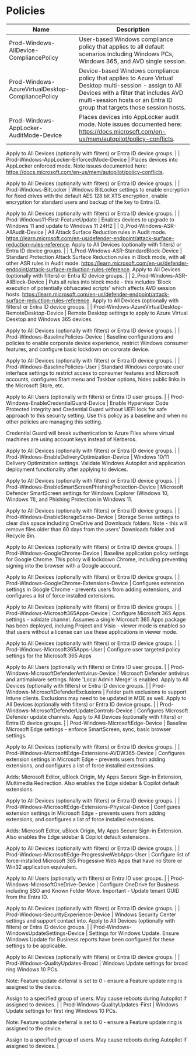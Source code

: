 # Policies

| Name                                                    | Description                                                                                                                                                                                                                                                                                                                                                                                                                |
| ------------------------------------------------------- | -------------------------------------------------------------------------------------------------------------------------------------------------------------------------------------------------------------------------------------------------------------------------------------------------------------------------------------------------------------------------------------------------------------------------- |
| Prod-Windows-AllDevice-CompliancePolicy                 | User-based Windows compliance policy that applies to all default scenarios including Windows PCs, Windows 365, and AVD single session.                                                                                                                                                                                                                                                                                     |
| Prod-Windows-AzureVirtualDesktop-CompliancePolicy       | Device-based Windows compliance policy that applies to Azure Virtual Desktop multi-session - assign to All Devices with a filter that includes AVD multi-session hosts or an Entra ID group that targets those session hosts.                                                                                                                                                                                              |
| Prod-Windows-AppLocker-AuditMode-Device                 | Places devices into AppLocker audit mode. Note issues documented here: https://docs.microsoft.com/en-us/mem/autopilot/policy-conflicts.

Apply to All Devices (optionally with filters) or Entra ID device groups.                                                                                                                                                                                                         |
| Prod-Windows-AppLocker-EnforcedMode-Device              | Places devices into AppLocker enforced mode. Note issues documented here: https://docs.microsoft.com/en-us/mem/autopilot/policy-conflicts.

Apply to All Devices (optionally with filters) or Entra ID device groups.                                                                                                                                                                                                      |
| Prod-Windows-BitLocker                                  | Windows BitLocker settings to enable encryption for fixed drives with the default AES 128 bit XTS encryption, enable encryption for standard users and backup of the key to Entra ID.

Apply to All Devices (optionally with filters) or Entra ID device groups.                                                                                                                                                           |
| Prod-Windows11-First-FeatureUpdate                      | Enables devices to upgrade to Windows 11 and update to Windows 11 24H2                                                                                                                                                                                                                                                                                                                                                     |
| 0_Prod-Windows-ASR-AllAudit-Device                      | All Attack Surface Reduction rules in Audit mode. https://learn.microsoft.com/en-us/defender-endpoint/attack-surface-reduction-rules-reference. Apply to All Devices (optionally with filters) or Entra ID device groups.                                                                                                                                                                                                  |
| 1_Prod-Windows-ASR-StandardBlock-Device                 | Standard Protection Attack Surface Reduction rules in Block mode, with all other ASR rules in Audit mode. https://learn.microsoft.com/en-us/defender-endpoint/attack-surface-reduction-rules-reference. Apply to All Devices (optionally with filters) or Entra ID device groups.                                                                                                                                          |
| 2_Prod-Windows-ASR-AllBlock-Device                      | Puts all rules into block mode - this includes 'Block execution of potentially obfuscated scripts' which affects AVD session hosts. https://learn.microsoft.com/en-us/defender-endpoint/attack-surface-reduction-rules-reference. Apply to All Devices (optionally with filters) or Entra ID device groups.                                                                                                                |
| Prod-Windows-AzureVirtualDesktop-RemoteDesktop-Device   | Remote Desktop settings to apply to Azure Virtual Desktop and Windows 365 devices.

Apply to All Devices (optionally with filters) or Entra ID device groups.                                                                                                                                                                                                                                                              |
| Prod-Windows-BaselinePolicies-Device                    | Baseline configurations and policies to enable corporate device experience, restrict Windows consumer features, and configure basic lockdown on cororate device. 

Apply to All Devices (optionally with filters) or Entra ID device groups.                                                                                                                                                                               |
| Prod-Windows-BaselinePolicies-User                      | Standard Windows corporate user interface settings to restrict access to consumer features and Microsoft accounts, configures Start menu and Taskbar options, hides public links in the Microsoft Store, etc.

Apply to All Users (optionally with filters) or Entra ID user groups.                                                                                                                                       |
| Prod-Windows-EnableCredentialGuard-Device               | Enable Hypervisor Code Protected Integrity and Credential Guard without UEFI lock for safe approach to this security setting. Use this policy as a baseline and when no other policies are managing this setting.

Credential Guard will break authentication to Azure Files where virtual machines are using account keys instead of Kerberos.

Apply to All Devices (optionally with filters) or Entra ID device groups. |
| Prod-Windows-EnableDeliveryOptimization-Device          | Windows 10/11 Delivery Optimization settings. Validate Windows Autopilot and application deployment functionality after applying to devices.

Apply to All Devices (optionally with filters) or Entra ID device groups.                                                                                                                                                                                                    |
| Prod-Windows-EnableSmartScreenPhishingProtection-Device | Microsoft Defender SmartScreen settings for Windows Explorer (Windows 10, Windows 11), and Phishing Protection in Windows 11.

Apply to All Devices (optionally with filters) or Entra ID device groups.                                                                                                                                                                                                                   |
| Prod-Windows-EnableStorageSense-Device                  | Storage Sense settings to clear disk space including OneDrive and Downloads folders. Note - this will remove files older than 60 days from the users' Downloads folder and Recycle Bin.

Apply to All Devices (optionally with filters) or Entra ID device groups.                                                                                                                                                         |
| Prod-Windows-GoogleChrome-Device                        | Baseline application policy settings for Google Chrome. This policy will lockdown Chrome, including preventing signing into the browser with a Google account.

Apply to All Devices (optionally with filters) or Entra ID device groups.                                                                                                                                                                                  |
| Prod-Windows-GoogleChrome-Extensions-Device             | Configures extension settings in Google Chrome - prevents users from adding extensions, and configures a list of force installed extensions.

Apply to All Devices (optionally with filters) or Entra ID device groups.                                                                                                                                                                                                    |
| Prod-Windows-Microsoft365Apps-Device                    | Configure Microsoft 365 Apps settings - validate channel. Assumes a single Microsoft 365 Apps package has been deployed, incluing Project and Visio - viewer mode is enabled so that users without a license can use these applications in viewer mode.

Apply to All Devices (optionally with filters) or Entra ID device groups.                                                                                         |
| Prod-Windows-Microsoft365Apps-User                      | Configure user targeted policy settings for the Microsoft 365 Apps

Apply to All Users (optionally with filters) or Entra ID user groups.                                                                                                                                                                                                                                                                                  |
| Prod-Windows-MicrosoftDefenderAntivirus-Device          | Microsoft Defender antivirus and antimalware settings. Note 'Local Admin Merge' is enabled. Apply to All Devices (optionally with filters) or Entra ID device groups.                                                                                                                                                                                                                                                      |
| Prod-Windows-MicrosoftDefenderExclusions                | Folder path exclusions to support Intune clients. Exclusions may need to be updated in MDE as well. Apply to All Devices (optionally with filters) or Entra ID device groups.                                                                                                                                                                                                                                              |
| Prod-Windows-MicrosoftDefenderUpdateControls-Device     | Configures Microsoft Defender update channels. Apply to All Devices (optionally with filters) or Entra ID device groups.                                                                                                                                                                                                                                                                                                   |
| Prod-Windows-MicrosoftEdge-Device                       | Baseline Microsoft Edge settings - enforce SmartScreen, sync, basic browser settings.

Apply to All Devices (optionally with filters) or Entra ID device groups.                                                                                                                                                                                                                                                           |
| Prod-Windows-MicrosoftEdge-Extensions-AVDW365-Device    | Configures extension settings in Microsoft Edge - prevents users from adding extensions, and configures a list of force installed extensions.

Adds: Microsoft Editor, uBlock Origin, My Apps Secure Sign-in Extension, Multimedia Redirection. Also enables the Edge sidebar & Copilot default extensions.

Apply to All Devices (optionally with filters) or Entra ID device groups.                                     |
| Prod-Windows-MicrosoftEdge-Extensions-Physical-Device   | Configures extension settings in Microsoft Edge - prevents users from adding extensions, and configures a list of force installed extensions.

Adds: Microsoft Editor, uBlock Origin, My Apps Secure Sign-in Extension. Also enables the Edge sidebar & Copilot default extensions..

Apply to All Devices (optionally with filters) or Entra ID device groups.                                                            |
| Prod-Windows-MicrosoftEdge-ProgressiveWebApps-User      | Configure list of force-installed Microsoft 365 Progessive Web Apps that have no Store or Win32 application equivalent.

Apply to All Users (optionally with filters) or Entra ID user groups.                                                                                                                                                                                                                             |
| Prod-Windows-MicrosoftOneDrive-Device                   | Configure OneDrive for Business including SSO and Known Folder Move. Important - Update tenant GUID from the Entra ID.

Apply to All Devices (optionally with filters) or Entra ID device groups.                                                                                                                                                                                                                          |
| Prod-Windows-SecurityExperience-Device                  | Windows Security Center settings and support contact into. Apply to All Devices (optionally with filters) or Entra ID device groups.                                                                                                                                                                                                                                                                                       |
| Prod-Windows-WindowsUpdateSettings-Device               | Settings for Windows Update. Ensure Windows Update for Business reports have been configured for these settings to be applicable.

Apply to All Devices (optionally with filters) or Entra ID device groups.                                                                                                                                                                                                               |
| Prod-Windows-QualityUpdates-Broad                       | Windows Update settings for broad ring Windows 10 PCs.

Note: Feature update deferral is set to 0 - ensure a Feature update ring is assigned to the device.

Assign to a specified group of users. May cause reboots during Autopilot if assigned to devices.                                                                                                                                                              |
| Prod-Windows-QualityUpdates-First                       | Windows Update settings for first ring Windows 10 PCs.

Note: Feature update deferral is set to 0 - ensure a Feature update ring is assigned to the device.

Assign to a specified group of users. May cause reboots during Autopilot if assigned to devices.                                                                                                                                                              |

